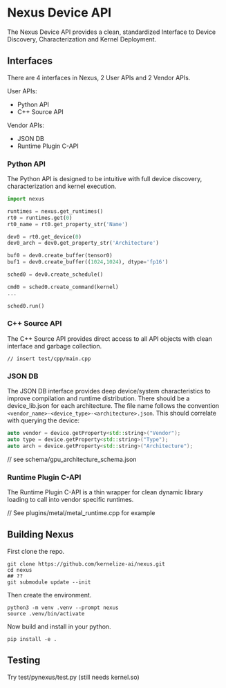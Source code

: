 # Nexus Device API

The Nexus Device API provides a clean, standardized Interface to Device Discovery, Characterization and Kernel Deployment.

## Interfaces

There are 4 interfaces in Nexus, 2 User APIs and 2 Vendor APIs.

User APIs:
* Python API
* C++ Source API

Vendor APIs:
* JSON DB
* Runtime Plugin C-API

### Python API

The Python API is designed to be intuitive with full device discovery, characterization and kernel execution.

```python
import nexus

runtimes = nexus.get_runtimes()
rt0 = runtimes.get(0)
rt0_name = rt0.get_property_str('Name')

dev0 = rt0.get_device(0)
dev0_arch = dev0.get_property_str('Architecture')

buf0 = dev0.create_buffer(tensor0)
buf1 = dev0.create_buffer((1024,1024), dtype='fp16')

sched0 = dev0.create_schedule()

cmd0 = sched0.create_command(kernel)
...

sched0.run()
```

### C++ Source API

The C++ Source API provides direct access to all API objects with clean interface and garbage collection.

```
// insert test/cpp/main.cpp
```

### JSON DB

The JSON DB interface provides deep device/system characteristics to improve compilation and runtime distribution. There should be a device_lib.json for each architecture. 
The file name follows the convention `<vendor_name>-<device_type>-<architecture>.json`. This should correlate with querying the device:

```c++
auto vendor = device.getProperty<std::string>("Vendor");
auto type = device.getProperty<std::string>("Type");
auto arch = device.getProperty<std::string>("Architecture");
```

// see schema/gpu_architecture_schema.json


### Runtime Plugin C-API

The Runtime Plugin C-API is a thin wrapper for clean dynamic library loading to call into vendor specific runtimes.

// See plugins/metal/metal_runtime.cpp for example


## Building Nexus

First clone the repo.

```shell
git clone https://github.com/kernelize-ai/nexus.git
cd nexus
## ??
git submodule update --init
```

Then create the environment.

```shell
python3 -m venv .venv --prompt nexus
source .venv/bin/activate
```

Now build and install in your python.

```shell
pip install -e .
```

## Testing

Try test/pynexus/test.py
(still needs kernel.so)
